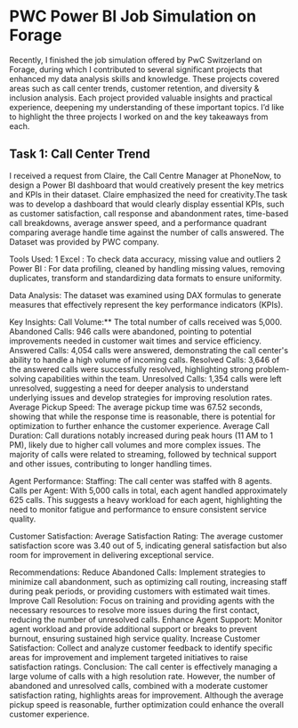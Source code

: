 # PWC Power BI Job Simulation on Forage
Recently, I finished the job simulation offered by PwC Switzerland on Forage, during which I contributed to several significant projects that enhanced my data analysis skills and knowledge. These projects covered areas such as call center trends, customer retention, and diversity & inclusion analysis. Each project provided valuable insights and practical experience, deepening my understanding of these important topics. I’d like to highlight the three projects I worked on and the key takeaways from each.
## Task 1: Call Center Trend
I received a request from Claire, the Call Centre Manager at PhoneNow, to design a Power BI dashboard that would creatively present the key metrics and KPIs in their dataset. Claire emphasized the need for creativity.The task was to develop a dashboard that would clearly display essential KPIs, such as customer satisfaction, call response and abandonment rates, time-based call breakdowns, average answer speed, and a performance quadrant comparing average handle time against the number of calls answered. The Dataset was provided by PWC company.

Tools Used:
1 Excel : To check data accuracy, missing value and outliers 2 Power BI : For data profiling, cleaned by handling missing values, removing duplicates, transform and standardizing data formats to ensure uniformity.

Data Analysis:
The dataset was examined using DAX formulas to generate measures that effectively represent the key performance indicators (KPIs).

Key Insights:
Call Volume:** The total number of calls received was 5,000. Abandoned Calls: 946 calls were abandoned, pointing to potential improvements needed in customer wait times and service efficiency. Answered Calls: 4,054 calls were answered, demonstrating the call center's ability to handle a high volume of incoming calls. Resolved Calls: 3,646 of the answered calls were successfully resolved, highlighting strong problem-solving capabilities within the team. Unresolved Calls: 1,354 calls were left unresolved, suggesting a need for deeper analysis to understand underlying issues and develop strategies for improving resolution rates. Average Pickup Speed: The average pickup time was 67.52 seconds, showing that while the response time is reasonable, there is potential for optimization to further enhance the customer experience. Average Call Duration: Call durations notably increased during peak hours (11 AM to 1 PM), likely due to higher call volumes and more complex issues. The majority of calls were related to streaming, followed by technical support and other issues, contributing to longer handling times.

Agent Performance:
Staffing: The call center was staffed with 8 agents. Calls per Agent: With 5,000 calls in total, each agent handled approximately 625 calls. This suggests a heavy workload for each agent, highlighting the need to monitor fatigue and performance to ensure consistent service quality.

Customer Satisfaction:
Average Satisfaction Rating: The average customer satisfaction score was 3.40 out of 5, indicating general satisfaction but also room for improvement in delivering exceptional service.

Recommendations:
Reduce Abandoned Calls: Implement strategies to minimize call abandonment, such as optimizing call routing, increasing staff during peak periods, or providing
customers with estimated wait times.
Improve Call Resolution: Focus on training and providing agents with the necessary resources to resolve more issues during the first contact, reducing the
number of unresolved calls.
Enhance Agent Support: Monitor agent workload and provide additional support or breaks to prevent burnout, ensuring sustained high service quality.
Increase Customer Satisfaction: Collect and analyze customer feedback to identify specific areas for improvement and implement targeted initiatives
to raise satisfaction ratings.
Conclusion: The call center is effectively managing a large volume of calls with a high resolution rate. However, the number of abandoned and unresolved calls, combined with a moderate customer satisfaction rating, highlights areas for improvement. Although the average pickup speed is reasonable, further optimization could enhance the overall customer experience.
